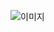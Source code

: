 ![이미지](https://user-images.githubusercontent.com/92353613/187064414-f667b7cc-a35a-463e-8490-a9a9d41dcdd9.png)